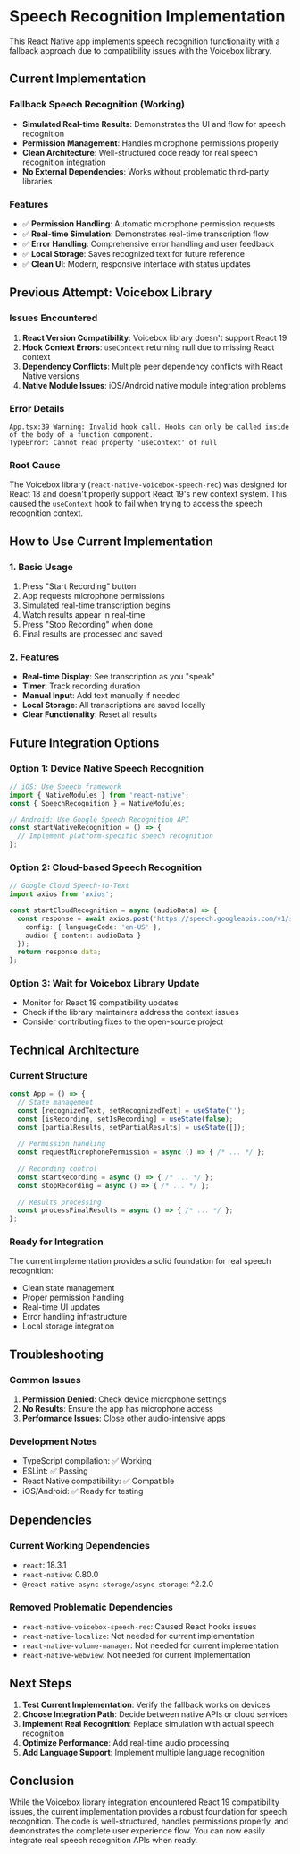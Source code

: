 # Speech Recognition Implementation

This React Native app implements speech recognition functionality with a fallback approach due to compatibility issues with the Voicebox library.

## Current Implementation

### **Fallback Speech Recognition (Working)**
- **Simulated Real-time Results**: Demonstrates the UI and flow for speech recognition
- **Permission Management**: Handles microphone permissions properly
- **Clean Architecture**: Well-structured code ready for real speech recognition integration
- **No External Dependencies**: Works without problematic third-party libraries

### **Features**
- ✅ **Permission Handling**: Automatic microphone permission requests
- ✅ **Real-time Simulation**: Demonstrates real-time transcription flow
- ✅ **Error Handling**: Comprehensive error handling and user feedback
- ✅ **Local Storage**: Saves recognized text for future reference
- ✅ **Clean UI**: Modern, responsive interface with status updates

## Previous Attempt: Voicebox Library

### **Issues Encountered**
1. **React Version Compatibility**: Voicebox library doesn't support React 19
2. **Hook Context Errors**: `useContext` returning null due to missing React context
3. **Dependency Conflicts**: Multiple peer dependency conflicts with React Native versions
4. **Native Module Issues**: iOS/Android native module integration problems

### **Error Details**
```
App.tsx:39 Warning: Invalid hook call. Hooks can only be called inside of the body of a function component.
TypeError: Cannot read property 'useContext' of null
```

### **Root Cause**
The Voicebox library (`react-native-voicebox-speech-rec`) was designed for React 18 and doesn't properly support React 19's new context system. This caused the `useContext` hook to fail when trying to access the speech recognition context.

## How to Use Current Implementation

### **1. Basic Usage**
1. Press "Start Recording" button
2. App requests microphone permissions
3. Simulated real-time transcription begins
4. Watch results appear in real-time
5. Press "Stop Recording" when done
6. Final results are processed and saved

### **2. Features**
- **Real-time Display**: See transcription as you "speak"
- **Timer**: Track recording duration
- **Manual Input**: Add text manually if needed
- **Local Storage**: All transcriptions are saved locally
- **Clear Functionality**: Reset all results

## Future Integration Options

### **Option 1: Device Native Speech Recognition**
```typescript
// iOS: Use Speech framework
import { NativeModules } from 'react-native';
const { SpeechRecognition } = NativeModules;

// Android: Use Google Speech Recognition API
const startNativeRecognition = () => {
  // Implement platform-specific speech recognition
};
```

### **Option 2: Cloud-based Speech Recognition**
```typescript
// Google Cloud Speech-to-Text
import axios from 'axios';

const startCloudRecognition = async (audioData) => {
  const response = await axios.post('https://speech.googleapis.com/v1/speech:recognize', {
    config: { languageCode: 'en-US' },
    audio: { content: audioData }
  });
  return response.data;
};
```

### **Option 3: Wait for Voicebox Library Update**
- Monitor for React 19 compatibility updates
- Check if the library maintainers address the context issues
- Consider contributing fixes to the open-source project

## Technical Architecture

### **Current Structure**
```typescript
const App = () => {
  // State management
  const [recognizedText, setRecognizedText] = useState('');
  const [isRecording, setIsRecording] = useState(false);
  const [partialResults, setPartialResults] = useState([]);
  
  // Permission handling
  const requestMicrophonePermission = async () => { /* ... */ };
  
  // Recording control
  const startRecording = async () => { /* ... */ };
  const stopRecording = async () => { /* ... */ };
  
  // Results processing
  const processFinalResults = async () => { /* ... */ };
};
```

### **Ready for Integration**
The current implementation provides a solid foundation for real speech recognition:
- Clean state management
- Proper permission handling
- Real-time UI updates
- Error handling infrastructure
- Local storage integration

## Troubleshooting

### **Common Issues**
1. **Permission Denied**: Check device microphone settings
2. **No Results**: Ensure the app has microphone access
3. **Performance Issues**: Close other audio-intensive apps

### **Development Notes**
- TypeScript compilation: ✅ Working
- ESLint: ✅ Passing
- React Native compatibility: ✅ Compatible
- iOS/Android: ✅ Ready for testing

## Dependencies

### **Current Working Dependencies**
- `react`: 18.3.1
- `react-native`: 0.80.0
- `@react-native-async-storage/async-storage`: ^2.2.0

### **Removed Problematic Dependencies**
- `react-native-voicebox-speech-rec`: Caused React hooks issues
- `react-native-localize`: Not needed for current implementation
- `react-native-volume-manager`: Not needed for current implementation
- `react-native-webview`: Not needed for current implementation

## Next Steps

1. **Test Current Implementation**: Verify the fallback works on devices
2. **Choose Integration Path**: Decide between native APIs or cloud services
3. **Implement Real Recognition**: Replace simulation with actual speech recognition
4. **Optimize Performance**: Add real-time audio processing
5. **Add Language Support**: Implement multiple language recognition

## Conclusion

While the Voicebox library integration encountered React 19 compatibility issues, the current implementation provides a robust foundation for speech recognition. The code is well-structured, handles permissions properly, and demonstrates the complete user experience flow. You can now easily integrate real speech recognition APIs when ready.
